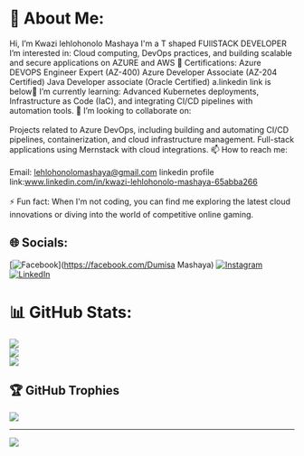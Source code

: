 
# 💫 About Me:
Hi, I’m Kwazi lehlohonolo Mashaya I'm a T shaped FUllSTACK DEVELOPER  I’m interested in: Cloud computing, DevOps practices, and building scalable and secure applications on AZURE and AWS 💼 Certifications: Azure DEVOPS Engineer Expert (AZ-400)  Azure Developer Associate  (AZ-204 Certified)  Java Developer associate (Oracle Certified) a.linkedin link is below🌱 I’m currently learning: Advanced Kubernetes deployments, Infrastructure as Code (IaC), and integrating CI/CD pipelines with automation tools. 💞️ I’m looking to collaborate on:<br><br>Projects related to Azure DevOps, including building and automating CI/CD pipelines, containerization, and cloud infrastructure management. Full-stack applications using Mernstack with cloud integrations. 📫 How to reach me:<br><br>Email: lehlohonolomashaya@gmail.com linkedin profile link:www.linkedin.com/in/kwazi-lehlohonolo-mashaya-65abba266<br><br>⚡ Fun fact: When I'm not coding, you can find me exploring the latest cloud innovations or diving into the world of competitive online gaming.


## 🌐 Socials:
[![Facebook](https://img.shields.io/badge/Facebook-%231877F2.svg?logo=Facebook&logoColor=white)](https://facebook.com/Dumisa Mashaya) [![Instagram](https://img.shields.io/badge/Instagram-%23E4405F.svg?logo=Instagram&logoColor=white)](https://instagram.com/snazzy7610) [![LinkedIn](https://img.shields.io/badge/LinkedIn-%230077B5.svg?logo=linkedin&logoColor=white)](https://linkedin.com/in/https://www.linkedin.com/in/kwazi-lehlohonolo-mashaya-65abba266?lipi=urn%3Ali%3Apage%3Ad_flagship3_profile_view_base_contact_details%3BIGQ6CMhaRaWExKRSq6Fl2A%3D%3D) 
# 📊 GitHub Stats:
![](https://github-readme-stats.vercel.app/api?username=Kwazi-code&theme=dark&hide_border=false&include_all_commits=false&count_private=false)<br/>
![](https://github-readme-streak-stats.herokuapp.com/?user=Kwazi-code&theme=dark&hide_border=false)<br/>
![](https://github-readme-stats.vercel.app/api/top-langs/?username=Kwazi-code&theme=dark&hide_border=false&include_all_commits=false&count_private=false&layout=compact)

## 🏆 GitHub Trophies
![](https://github-profile-trophy.vercel.app/?username=Kwazi-code&theme=radical&no-frame=false&no-bg=true&margin-w=4)

---
[![](https://visitcount.itsvg.in/api?id=Kwazi-code&icon=0&color=0)](https://visitcount.itsvg.in)

<!-- Proudly created with GPRM ( https://gprm.itsvg.in ) -->










